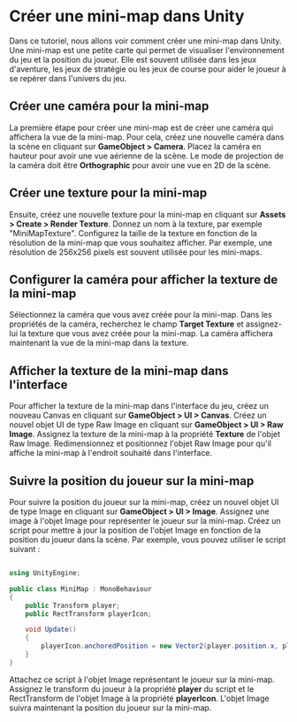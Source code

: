 # Créer une mini-map dans Unity

Dans ce tutoriel, nous allons voir comment créer une mini-map dans Unity. Une mini-map est une petite carte qui permet de visualiser l'environnement du jeu et la position du joueur. Elle est souvent utilisée dans les jeux d'aventure, les jeux de stratégie ou les jeux de course pour aider le joueur à se repérer dans l'univers du jeu.

## Créer une caméra pour la mini-map

La première étape pour créer une mini-map est de créer une caméra qui affichera la vue de la mini-map. Pour cela, créez une nouvelle caméra dans la scène en cliquant sur **GameObject > Camera**. Placez la caméra en hauteur pour avoir une vue aérienne de la scène. Le mode de projection de la caméra doit être **Orthographic** pour avoir une vue en 2D de la scène.

## Créer une texture pour la mini-map

Ensuite, créez une nouvelle texture pour la mini-map en cliquant sur **Assets > Create > Render Texture**. Donnez un nom à la texture, par exemple "MiniMapTexture". Configurez la taille de la texture en fonction de la résolution de la mini-map que vous souhaitez afficher. Par exemple, une résolution de 256x256 pixels est souvent utilisée pour les mini-maps.

## Configurer la caméra pour afficher la texture de la mini-map

Sélectionnez la caméra que vous avez créée pour la mini-map. Dans les propriétés de la caméra, recherchez le champ **Target Texture** et assignez-lui la texture que vous avez créée pour la mini-map. La caméra affichera maintenant la vue de la mini-map dans la texture.

## Afficher la texture de la mini-map dans l'interface

Pour afficher la texture de la mini-map dans l'interface du jeu, créez un nouveau Canvas en cliquant sur **GameObject > UI > Canvas**. Créez un nouvel objet UI de type Raw Image en cliquant sur **GameObject > UI > Raw Image**. Assignez la texture de la mini-map à la propriété **Texture** de l'objet Raw Image. Redimensionnez et positionnez l'objet Raw Image pour qu'il affiche la mini-map à l'endroit souhaité dans l'interface.

## Suivre la position du joueur sur la mini-map

Pour suivre la position du joueur sur la mini-map, créez un nouvel objet UI de type Image en cliquant sur **GameObject > UI > Image**. Assignez une image à l'objet Image pour représenter le joueur sur la mini-map. Créez un script pour mettre à jour la position de l'objet Image en fonction de la position du joueur dans la scène. Par exemple, vous pouvez utiliser le script suivant :

```csharp

using UnityEngine;

public class MiniMap : MonoBehaviour
{
    public Transform player;
    public RectTransform playerIcon;

    void Update()
    {
        playerIcon.anchoredPosition = new Vector2(player.position.x, player.position.z);
    }
}
```

Attachez ce script à l'objet Image représentant le joueur sur la mini-map. Assignez le transform du joueur à la propriété **player** du script et le RectTransform de l'objet Image à la propriété **playerIcon**. L'objet Image suivra maintenant la position du joueur sur la mini-map.
